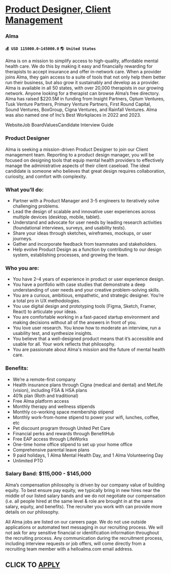 # [Product Designer, Client Management](https://www.remotewlb.com/apply/product-designer-client-management-91320)  
### Alma  
#### `💰 USD 115000.0~145000.0` `🌎 United States`  

Alma is on a mission to simplify access to high-quality, affordable mental health care. We do this by making it easy and financially rewarding for therapists to accept insurance and offer in-network care. When a provider joins Alma, they gain access to a suite of tools that not only help them better run their business, but also grow it sustainably and develop as a provider. Alma is available in all 50 states, with over 20,000 therapists in our growing network. Anyone looking for a therapist can browse Alma’s free directory. Alma has raised $220.5M in funding from Insight Partners, Optum Ventures, Tusk Venture Partners, Primary Venture Partners, First Round Capital, Sound Ventures, BoxGroup, Cigna Ventures, and Rainfall Ventures. Alma was also named one of Inc’s Best Workplaces in 2022 and 2023.

WebsiteJob BoardValuesCandidate Interview Guide

### Product Designer

Alma is seeking a mission-driven Product Designer to join our Client management team. Reporting to a product design manager, you will be focused on designing tools that equip mental health providers to effectively manage the administrative aspects of their client caseload. The ideal candidate is someone who believes that great design requires collaboration, curiosity, and comfort with complexity.

### What you’ll do:

  * Partner with a Product Manager and 3-5 engineers to iteratively solve challenging problems.
  * Lead the design of scalable and innovative user experiences across multiple devices (desktop, mobile, tablet).
  * Understand and advocate for user needs by leading research activities (foundational interviews, surveys, and usability tests).
  * Share your ideas through sketches, wireframes, mockups, or user journeys.
  * Gather and incorporate feedback from teammates and stakeholders.
  * Help evolve Product Design as a function by contributing to our design system, establishing processes, and growing the team.

### Who you are:

  * You have 2–4 years of experience in product or user experience design.
  * You have a portfolio with case studies that demonstrate a deep understanding of user needs and your creative problem-solving skills.
  * You are a curious, ambitious, empathetic, and strategic designer. You’re a total pro in UX methodologies.
  * You use digital design and prototyping tools (Figma, Sketch, Framer, React) to articulate your ideas.
  * You are comfortable working in a fast-paced startup environment and making decisions without all of the answers in front of you.
  * You love user research. You know how to moderate an interview, run a usability test, and synthesize insights.
  * You believe that a well-designed product means that it’s accessible and usable for all. Your work reflects that philosophy.
  * You are passionate about Alma's mission and the future of mental health care.

### Benefits:

  * We’re a remote-first company 
  * Health insurance plans through Cigna (medical and dental) and MetLife (vision), including FSA & HSA plans
  * 401k plan (Roth and traditional)
  * Free Alma platform access 
  * Monthly therapy and wellness stipends
  * Monthly co-working space membership stipend
  * Monthly work-from-home stipend to power your wifi, lunches, coffee, etc 
  * Pet discount program through United Pet Care 
  * Financial perks and rewards through BenefitHub
  * Free EAP access through LifeWorks 
  * One-time home office stipend to set up your home office
  * Comprehensive parental leave plans 
  * 9 paid holidays, 1 Alma Mental Health Day, and 1 Alma Volunteering Day
  * Unlimited PTO

### Salary Band: $115,000 - $145,000

Alma’s compensation philosophy is driven by our company value of building equity. To best ensure pay equity, we typically bring in new hires near the middle of our listed salary bands and we do not negotiate our compensation (i.e. all people hired at the same level & role are brought in at the same salary, equity, and benefits). The recruiter you work with can provide more details on our philosophy.

All Alma jobs are listed on our careers page. We do not use outside applications or automated text messaging in our recruiting process. We will not ask for any sensitive financial or identification information throughout the recruiting process. Any communication during the recruitment process, including interview requests or job offers, will come directly from a recruiting team member with a helloalma.com email address.

  
## CLICK TO [APPLY](https://www.remotewlb.com/apply/product-designer-client-management-91320)

